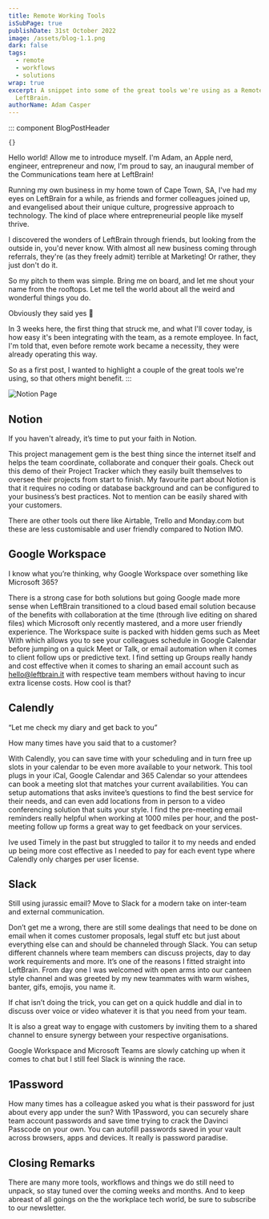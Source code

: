 ```yaml
---
title: Remote Working Tools
isSubPage: true
publishDate: 31st October 2022
image: /assets/blog-1.1.png
dark: false
tags:
  - remote
  - workflows
  - solutions
wrap: true
excerpt: A snippet into some of the great tools we're using as a Remote team at
  LeftBrain.
authorName: Adam Casper
---
```

::: component BlogPostHeader
~~~
{}
~~~
Hello world! Allow me to introduce myself. I'm Adam, an Apple nerd, engineer, entrepreneur and now, I'm proud to say, an inaugural member of the Communications team here at LeftBrain!

Running my own business in my home town of Cape Town, SA, I've had my eyes on LeftBrain for a while, as friends and former colleagues joined up, and evangelised about their unique culture, progressive approach to technology. The kind of place where entrepreneurial people like myself thrive.

I discovered the wonders of LeftBrain through friends, but looking from the outside in, you'd never know. With almost all new business coming through referrals, they're (as they freely admit) terrible at Marketing! Or rather, they just don't do it.

So my pitch to them was simple. Bring me on board, and let me shout your name from the rooftops. Let me tell the world about all the weird and wonderful things you do.

Obviously they said yes 🙂

In 3 weeks here, the first thing that struck me, and what I'll cover today, is how easy it's been integrating with the team, as a remote employee. In fact, I'm told that, even before remote work became a necessity, they were already operating this way.

So as a first post, I wanted to highlight a couple of the great tools we're using, so that others might benefit.
:::

![Notion Page](/assets/notion.png "Notion")

## Notion

If you haven't already, it’s time to put your faith in Notion.

This project management gem is the best thing since the internet itself and helps the team coordinate, collaborate and conquer their goals. Check out this demo of their Project Tracker which they easily built themselves to oversee their projects from start to finish. My favourite part about Notion is that it requires no coding or database background and can be configured to your business’s best practices. Not to mention can be easily shared with your customers.

There are other tools out there like Airtable, Trello and Monday.com but these are less customisable and user friendly compared to Notion IMO.

## Google Workspace

I know what you’re thinking, why Google Workspace over something like Microsoft 365?

There is a strong case for both solutions but going Google made more sense when LeftBrain transitioned to a cloud based email solution because of the benefits with collaboration at the time (through live editing on shared files) which Microsoft only recently mastered, and a more user friendly experience. The Workspace suite is packed with hidden gems such as Meet With which allows you to see your colleagues schedule in Google Calendar before jumping on a quick Meet or Talk, or email automation when it comes to client follow ups or predictive text. I find setting up Groups really handy and cost effective when it comes to sharing an email account such as hello@leftbrain.it with respective team members without having to incur extra license costs. How cool is that?

## Calendly

“Let me check my diary and get back to you”

How many times have you said that to a customer?

With Calendly, you can save time with your scheduling and in turn free up slots in your calendar to be even more available to your network. This tool plugs in your iCal, Google Calendar and 365 Calendar so your attendees can book a meeting slot that matches your current availabilities. You can setup automations that asks invitee’s questions to find the best service for their needs, and can even add locations from in person to a video conferencing solution that suits your style. I find the pre-meeting email reminders really helpful when working at 1000 miles per hour, and the post-meeting follow up forms a great way to get feedback on your services.

Ive used Timely in the past but struggled to tailor it to my needs and ended up being more cost effective as I needed to pay for each event type where Calendly only charges per user license.

## Slack

Still using jurassic email? Move to Slack for a modern take on inter-team and external communication.

Don’t get me a wrong, there are still some dealings that need to be done on email when it comes customer proposals, legal stuff etc but just about everything else can and should be channeled through Slack. You can setup different channels where team members can discuss projects, day to day work requirements and more. It’s one of the reasons I fitted straight into LeftBrain. From day one I was welcomed with open arms into our canteen style channel and was greeted by my new teammates with warm wishes, banter, gifs, emojis, you name it.

If chat isn’t doing the trick, you can get on a quick huddle and dial in to discuss over voice or video whatever it is that you need from your team.

It is also a great way to engage with customers by inviting them to a shared channel to ensure synergy between your respective organisations.

Google Workspace and Microsoft Teams are slowly catching up when it comes to chat but I still feel Slack is winning the race.

## 1Password

How many times has a colleague asked you what is their password for just about every app under the sun? With 1Password, you can securely share team account passwords and save time trying to crack the Davinci Passcode on your own. You can autofill passwords saved in your vault across browsers, apps and devices. It really is password paradise.

## Closing Remarks

There are many more tools, workflows and things we do still need to unpack, so stay tuned over the coming weeks and months. And to keep abreast of all goings on the the workplace tech world, be sure to subscribe to our newsletter.